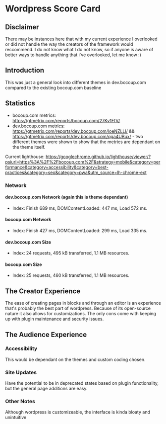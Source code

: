 # Wordpress Score Card

## Disclaimer
There may be instances here that with my current experience I overlooked or did not handle the way the creators of the framework would reccommend. I do not know what I do not know, so if anyone is aware of better ways to handle anything that i've overlooked, let me know :)

## Introduction
This was just a general look into different themes in dev.bocoup.com compared to the existing bocoup.com baseline

## Statistics
- bocoup.com metrics: https://gtmetrix.com/reports/bocoup.com/27Kv1FfV/
- dev.bocoup.com metrics: https://gtmetrix.com/reports/dev.bocoup.com/loeNZLLl/ && https://gtmetrix.com/reports/dev.bocoup.com/qga4UBux/ - two different themes were shown to show that the metrics are dependant on the theme itself. 

Current lighthouse: https://googlechrome.github.io/lighthouse/viewer/?psiurl=https%3A%2F%2Fbocoup.com%2F&strategy=mobile&category=performance&category=accessibility&category=best-practices&category=seo&category=pwa&utm_source=lh-chrome-ext 

### Network 
#### dev.bocoup.com Network (again this is theme dependant)
- Index: Finish 689 ms, DOMContentLoaded: 447 ms, Load 572 ms.  

#### bocoup.com Network
- Index: Finish 427 ms, DOMContentLoaded: 299 ms, Load 335 ms. 

#### dev.bocoup.com Size 
- Index: 24 requests, 495 kB transferred, 1.1 MB resources.

#### bocoup.com Size 
- Index: 25 requests, 460 kB transferred, 1.1 MB resources.

## The Creator Experience
The ease of creating pages in blocks and through an editor is an experience that's probably the best part of wordpress. Because of its open-source nature it also allows for customizations. The only cons come with keeping up with plugin maintenance and security issues. 

## The Audience Experience

### Accessibility
This would be dependant on the themes and custom coding chosen. 

### Site Updates
Have the potential to be in deprecated states based on plugin functionality, but the general page additions are easy.

### Other Notes
Although wordpress is customizeable, the interface is kinda bloaty and unintuitive 